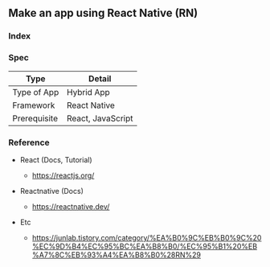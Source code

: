 ## Make an app using React Native (RN)

### Index



### Spec

| Type         | Detail            |
| ------------ | ----------------- |
| Type of App  | Hybrid App        |
| Framework    | React Native      |
| Prerequisite | React, JavaScript |

### Reference

- React (Docs, Tutorial)
  - https://reactjs.org/ 
- Reactnative (Docs)
  - https://reactnative.dev/

- Etc
  - https://junlab.tistory.com/category/%EA%B0%9C%EB%B0%9C%20%EC%9D%B4%EC%95%BC%EA%B8%B0/%EC%95%B1%20%EB%A7%8C%EB%93%A4%EA%B8%B0%28RN%29

### 

